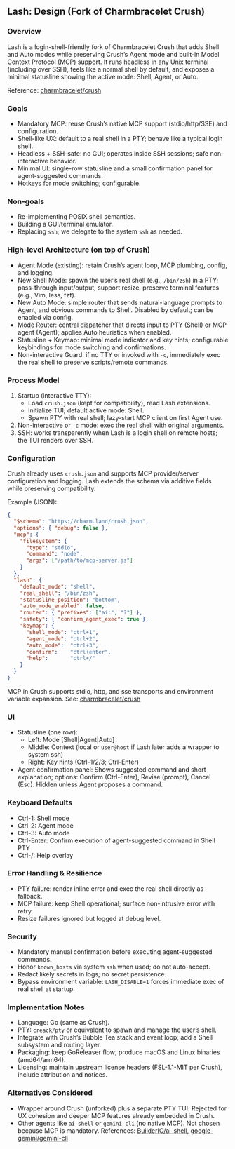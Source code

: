 ## Lash: Design (Fork of Charmbracelet Crush)

### Overview
Lash is a login-shell-friendly fork of Charmbracelet Crush that adds Shell and Auto modes while preserving Crush’s Agent mode and built-in Model Context Protocol (MCP) support. It runs headless in any Unix terminal (including over SSH), feels like a normal shell by default, and exposes a minimal statusline showing the active mode: Shell, Agent, or Auto.

Reference: [charmbracelet/crush](https://github.com/charmbracelet/crush)

### Goals
- Mandatory MCP: reuse Crush’s native MCP support (stdio/http/SSE) and configuration.
- Shell-like UX: default to a real shell in a PTY; behave like a typical login shell.
- Headless + SSH-safe: no GUI; operates inside SSH sessions; safe non-interactive behavior.
- Minimal UI: single-row statusline and a small confirmation panel for agent-suggested commands.
- Hotkeys for mode switching; configurable.

### Non-goals
- Re-implementing POSIX shell semantics.
- Building a GUI/terminal emulator.
- Replacing `ssh`; we delegate to the system `ssh` as needed.

### High-level Architecture (on top of Crush)
- Agent Mode (existing): retain Crush’s agent loop, MCP plumbing, config, and logging.
- New Shell Mode: spawn the user’s real shell (e.g., `/bin/zsh`) in a PTY; pass-through input/output, support resize, preserve terminal features (e.g., Vim, less, fzf).
- New Auto Mode: simple router that sends natural-language prompts to Agent, and obvious commands to Shell. Disabled by default; can be enabled via config.
- Mode Router: central dispatcher that directs input to PTY (Shell) or MCP agent (Agent); applies Auto heuristics when enabled.
- Statusline + Keymap: minimal mode indicator and key hints; configurable keybindings for mode switching and confirmations.
- Non-interactive Guard: if no TTY or invoked with `-c`, immediately exec the real shell to preserve scripts/remote commands.

### Process Model
1) Startup (interactive TTY):
   - Load `crush.json` (kept for compatibility), read Lash extensions.
   - Initialize TUI; default active mode: Shell.
   - Spawn PTY with real shell; lazy-start MCP client on first Agent use.
2) Non-interactive or `-c` mode: exec the real shell with original arguments.
3) SSH: works transparently when Lash is a login shell on remote hosts; the TUI renders over SSH.

### Configuration
Crush already uses `crush.json` and supports MCP provider/server configuration and logging. Lash extends the schema via additive fields while preserving compatibility.

Example (JSON):
```json
{
  "$schema": "https://charm.land/crush.json",
  "options": { "debug": false },
  "mcp": {
    "filesystem": {
      "type": "stdio",
      "command": "node",
      "args": ["/path/to/mcp-server.js"]
    }
  },
  "lash": {
    "default_mode": "shell",        
    "real_shell": "/bin/zsh",        
    "statusline_position": "bottom", 
    "auto_mode_enabled": false,
    "router": { "prefixes": ["ai:", "?"] },
    "safety": { "confirm_agent_exec": true },
    "keymap": {
      "shell_mode": "ctrl+1",
      "agent_mode": "ctrl+2",
      "auto_mode":  "ctrl+3",
      "confirm":    "ctrl+enter",
      "help":       "ctrl+/"
    }
  }
}
```

MCP in Crush supports stdio, http, and sse transports and environment variable expansion. See: [charmbracelet/crush](https://github.com/charmbracelet/crush)

### UI
- Statusline (one row):
  - Left: Mode [Shell|Agent|Auto]
  - Middle: Context (local or `user@host` if Lash later adds a wrapper to system ssh)
  - Right: Key hints (Ctrl-1/2/3; Ctrl-Enter)
- Agent confirmation panel: Shows suggested command and short explanation; options: Confirm (Ctrl-Enter), Revise (prompt), Cancel (Esc). Hidden unless Agent proposes a command.

### Keyboard Defaults
- Ctrl-1: Shell mode
- Ctrl-2: Agent mode
- Ctrl-3: Auto mode
- Ctrl-Enter: Confirm execution of agent-suggested command in Shell PTY
- Ctrl-/: Help overlay

### Error Handling & Resilience
- PTY failure: render inline error and exec the real shell directly as fallback.
- MCP failure: keep Shell operational; surface non-intrusive error with retry.
- Resize failures ignored but logged at debug level.

### Security
- Mandatory manual confirmation before executing agent-suggested commands.
- Honor `known_hosts` via system `ssh` when used; do not auto-accept.
- Redact likely secrets in logs; no secret persistence.
- Bypass environment variable: `LASH_DISABLE=1` forces immediate exec of real shell at startup.

### Implementation Notes
- Language: Go (same as Crush).
- PTY: `creack/pty` or equivalent to spawn and manage the user’s shell.
- Integrate with Crush’s Bubble Tea stack and event loop; add a Shell subsystem and routing layer.
- Packaging: keep GoReleaser flow; produce macOS and Linux binaries (amd64/arm64).
- Licensing: maintain upstream license headers (FSL-1.1-MIT per Crush), include attribution and notices.

### Alternatives Considered
- Wrapper around Crush (unforked) plus a separate PTY TUI. Rejected for UX cohesion and deeper MCP features already embedded in Crush.
- Other agents like `ai-shell` or `gemini-cli` (no native MCP). Not chosen because MCP is mandatory. References: [BuilderIO/ai-shell](https://github.com/BuilderIO/ai-shell), [google-gemini/gemini-cli](https://github.com/google-gemini/gemini-cli)


